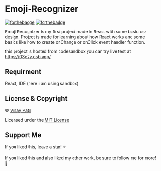 # Emoji-Recognizer
[![forthebadge](https://forthebadge.com/images/badges/built-with-love.svg)](https://forthebadge.com) [![forthebadge](https://forthebadge.com/images/badges/powered-by-electricity.svg)](https://forthebadge.com)

Emoji Recognizer is my first project made in React with some basic css design. Project is made for learning about how React works and some basics like how to create onChange or onClick event handler function. 
                
this project is hosted from codesandbox you can try live test at https://03e2y.csb.app/ 

## Requirment
React, IDE (here i am using sandbox)

## License & Copyright
© [Vinay Patil](https://engineervinay.github.io/)

Licensed under the [MIT License](License)

## Support Me
If you liked this, leave a star! :star:

If you liked this and also liked my other work, be sure to follow me for more! :slightly_smiling_face:
